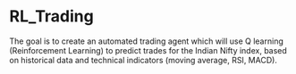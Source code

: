 # RL_Trading
The goal is to create an automated trading agent which will use Q learning (Reinforcement Learning) to predict trades for the Indian Nifty index, based on historical data and technical indicators (moving average, RSI, MACD).

